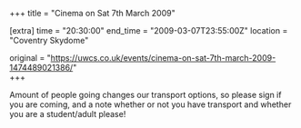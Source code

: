 +++
title = "Cinema on Sat 7th March 2009"

[extra]
time = "20:30:00"
end_time = "2009-03-07T23:55:00Z"
location = "Coventry Skydome"

original = "https://uwcs.co.uk/events/cinema-on-sat-7th-march-2009-1474489021386/"    
+++

Amount of people going changes our transport options, so please sign if you are coming, and a note whether or not you have transport and whether you are a student/adult please\!

